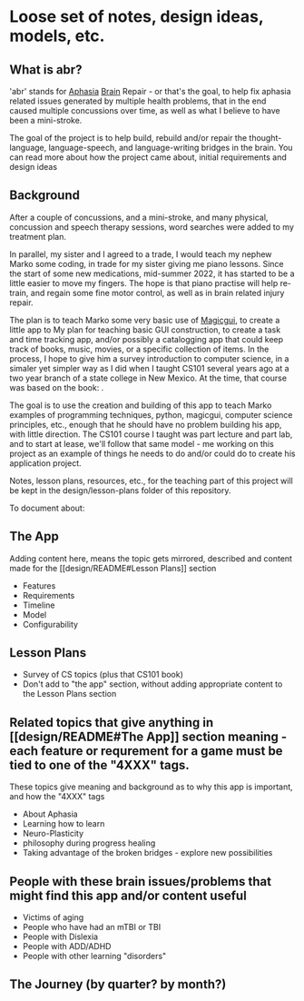 # Loose set of notes, design ideas, models, etc.

## What is abr?

'abr' stands for [Aphasia](https://www.nidcd.nih.gov/health/aphasia) [Brain]() Repair - or that's the goal, to help fix aphasia related issues generated by multiple health problems, that in the end caused multiple concussions over time, as well as what I believe to have been a mini-stroke.

The goal of the project is to help build, rebuild and/or repair the thought-language, language-speech, and language-writing bridges in the brain.  You can read more about how the project came about, initial requirements and design ideas

## Background

After a couple of concussions, and a mini-stroke, and many physical, concussion and speech therapy sessions, word searches were added to my treatment plan.

In parallel, my sister and I agreed to a trade, I would teach my nephew Marko some coding, in trade for my sister giving me piano lessons.  Since the start of some new medications, mid-summer 2022, it has started to be a little easier to move my fingers.  The hope is that piano practise will help re-train, and regain some fine motor control, as well as in brain related injury repair.

The plan is to teach Marko some very basic use of [Magicgui](), to create a little app to My plan for teaching basic GUI construction, to create a task and time tracking app, and/or possibly a catalogging app that could keep track of books, music, movies, or a specific collection of items.  In the process, I hope to give him a survey introduction to computer science, in a simaler yet simpler way as I did when I taught CS101 several years ago at a two year branch of a state college in New Mexico.  At the time, that course was based on the book: []().

The goal is to use the creation and building of this app to teach Marko examples of programming techniques, python, magicgui, computer science principles, etc., enough that he should have no problem building his app, with little direction.  The CS101 course I taught was part lecture and part lab, and to start at lease, we'll follow that same model - me working on this project as an example of things he needs to do and/or could do to create his application project.  

Notes, lesson plans, resources, etc., for the teaching part of this project will be kept in the design/lesson-plans folder of this repository. 



To document about:

## The App

Adding content here, means the topic gets mirrored, described and content made for the [[design/README#Lesson Plans]] section

* Features
* Requirements
* Timeline
* Model
* Configurability

## Lesson Plans

* Survey of CS topics (plus that CS101 book)
* Don't add to "the app" section, without adding appropriate content to the Lesson Plans section

## Related topics that give anything in [[design/README#The App]] section meaning - each feature or requrement for a game must be tied to one of the "4XXX" tags.

These topics give meaning and background as to why this app is important, and how the "4XXX" tags 

* About Aphasia
* Learning how to learn
* Neuro-Plasticity
* philosophy during progress healing
* Taking advantage of the broken bridges - explore new possibilities

## People with these brain issues/problems that might find this app and/or content useful

* Victims of aging
* People who have had an mTBI or TBI
* People with Dislexia
* People with ADD/ADHD
* People with other learning "disorders"

## The Journey (by quarter?  by month?)


